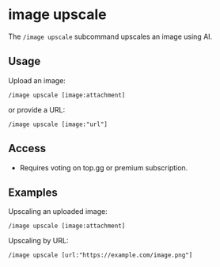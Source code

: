 # image upscale

The `/image upscale` subcommand upscales an image using AI. 

## Usage

Upload an image:
```
/image upscale [image:attachment]
```
or provide a URL:
```
/image upscale [image:"url"]
```

## Access

- Requires voting on top.gg or premium subscription.

## Examples

Upscaling an uploaded image:
```
/image upscale [image:attachment]
```

Upscaling by URL:
```
/image upscale [url:"https://example.com/image.png"]
```
